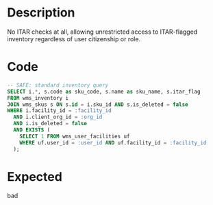 # Description

No ITAR checks at all, allowing unrestricted access to ITAR-flagged inventory regardless of user citizenship or role.

# Code

```sql
-- SAFE: standard inventory query
SELECT i.*, s.code as sku_code, s.name as sku_name, s.itar_flag
FROM wms_inventory i
JOIN wms_skus s ON s.id = i.sku_id AND s.is_deleted = false
WHERE i.facility_id = :facility_id
  AND i.client_org_id = :org_id
  AND i.is_deleted = false
  AND EXISTS (
    SELECT 1 FROM wms_user_facilities uf 
    WHERE uf.user_id = :user_id AND uf.facility_id = :facility_id
  );
```

# Expected

bad